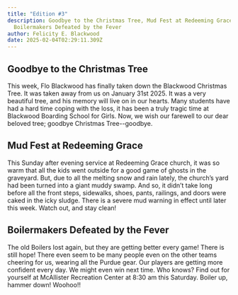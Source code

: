 ```yaml
---
title: "Edition #3"
description: Goodbye to the Christmas Tree, Mud Fest at Redeeming Grace,
  Boilermakers Defeated by the Fever
author: Felicity E. Blackwood
date: 2025-02-04T02:29:11.309Z
---
```

## Goodbye to the Christmas Tree
This week, Flo Blackwood has finally taken down the Blackwood Christmas Tree. It was taken away from us on January 31st 2025. It was a very beautiful tree, and his memory will live on in our hearts. Many students have had a hard time coping with the loss, it has been a truly tragic time at Blackwood Boarding School for Girls. Now, we wish our farewell to our dear beloved tree; goodbye Christmas Tree--goodbye.


## Mud Fest at Redeeming Grace
This Sunday after evening service at Redeeming Grace church, it was so warm that all the kids went outside for a good game of ghosts in the graveyard. But, due to all the melting snow and rain lately, the church’s yard had been turned into a giant muddy swamp. And so, it didn’t take long before all the front steps, sidewalks, shoes, pants, railings, and doors were caked in the icky sludge. There is a severe mud warning in effect until later this week. Watch out, and stay clean!

## Boilermakers Defeated by the Fever
The old Boilers lost again, but they are getting better every game! There is still hope! There even seem to be many people even on the other teams cheering for us, wearing all the Purdue gear. Our players are getting more confident every day. We might even win next time. Who knows? Find out for yourself at McAllister Recreation Center at 8:30 am this Saturday. Boiler up, hammer down! Woohoo!!